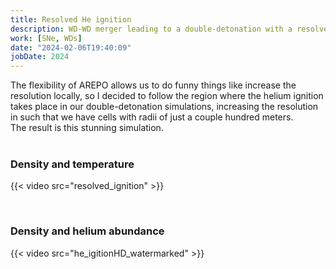 ```yaml
---
title: Resolved He ignition 
description: WD-WD merger leading to a double-detonation with a resolved He ignition
work: [SNe, WDs]
date: "2024-02-06T19:40:09"
jobDate: 2024
---
```


The flexibility of AREPO allows us to do funny things like increase the resolution locally, so I decided to follow the region where the helium ignition takes place in our double-detonation simulations, increasing the resolution in such that we have cells with radii of just a couple hundred meters.\
The result is this stunning simulation.\
</br> 
 
### Density and temperature 
{{< video src="resolved_ignition" >}}


</br> 

### Density and helium abundance
{{< video src="he_igitionHD_watermarked" >}}
